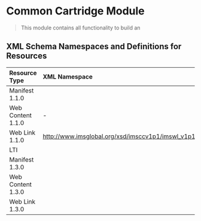 # Common Cartridge Module

> This module contains all functionality to build an

## XML Schema Namespaces and Definitions for Resources

| Resource Type | XML Namespace | XSD Locations |
|:-|:-|:-|
| Manifest 1.1.0 || |
| Web Content 1.1.0 | - | - |
| Web Link 1.1.0 | http://www.imsglobal.org/xsd/imsccv1p1/imswl_v1p1 | <http://www.imsglobal.org/profile/cc/ccv1p1/ccv1p1_imswl_v1p1.xsd> |
| LTI | | |
| Manifest 1.3.0 || |
| Web Content 1.3.0 || |
| Web Link 1.3.0 || |
